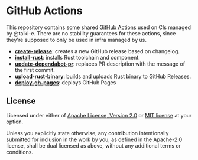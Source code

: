 # GitHub Actions

This repository contains some shared [GitHub Actions][actions] used on CIs
managed by @taiki-e.
There are no stability guarantees for these actions, since they're supposed to
only be used in infra managed by us.

- [**create-release**](create-release): creates a new GitHub release based on
  changelog.
- [**install-rust**](install-rust): installs Rust toolchain and component.
- [**update-dependabot-pr**](update-dependabot-pr): replaces PR description with
  the message of the first commit.
- [**upload-rust-binary**](upload-rust-binary): builds and uploads Rust binary
  to GitHub Releases.
- [**deploy-gh-pages**](deploy-gh-pages): deploys GitHub Pages

[actions]: https://docs.github.com/en/free-pro-team@latest/actions/creating-actions/about-actions

## License

Licensed under either of [Apache License, Version 2.0](LICENSE-APACHE) or
[MIT license](LICENSE-MIT) at your option.

Unless you explicitly state otherwise, any contribution intentionally submitted
for inclusion in the work by you, as defined in the Apache-2.0 license, shall
be dual licensed as above, without any additional terms or conditions.
